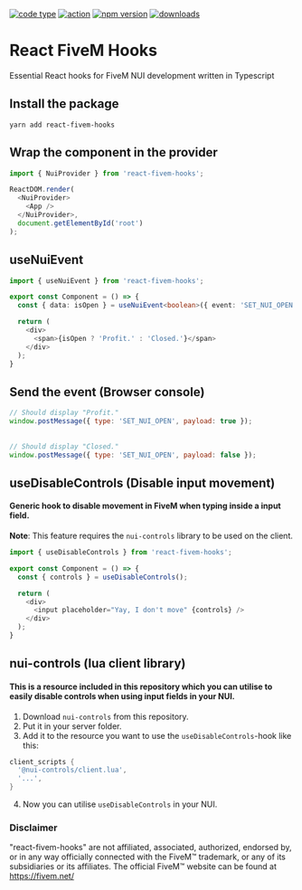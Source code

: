 
[![code type](https://img.shields.io/npm/types/react-fivem-hooks)](https://github.com/antonstjernquist) [![action](https://github.com/antonstjernquist/react-fivem-hooks/actions/workflows/publish.yml/badge.svg)](https://github.com/antonstjernquist/react-fivem-hooks/actions/workflows/publish.yml) [![npm version](https://img.shields.io/npm/v/react-fivem-hooks)](https://www.npmjs.com/package/react-fivem-hooks) [![downloads](https://img.shields.io/npm/dw/react-fivem-hooks?color=%2334D058)](https://www.npmjs.com/package/react-fivem-hooks) 

# React FiveM Hooks

Essential React hooks for FiveM NUI development written in Typescript

## Install the package
```yarn add react-fivem-hooks```

## Wrap the component in the provider
```Typescript
import { NuiProvider } from 'react-fivem-hooks';

ReactDOM.render(
  <NuiProvider>
    <App />
  </NuiProvider>,
  document.getElementById('root')
);
```

## useNuiEvent
```Typescript
import { useNuiEvent } from 'react-fivem-hooks';

export const Component = () => {
  const { data: isOpen } = useNuiEvent<boolean>({ event: 'SET_NUI_OPEN' });

  return (
    <div>
      <span>{isOpen ? 'Profit.' : 'Closed.'}</span>
    </div>
  );
}
```

## Send the event (Browser console)
```Javascript
// Should display "Profit."
window.postMessage({ type: 'SET_NUI_OPEN', payload: true });
  
  
// Should display "Closed."
window.postMessage({ type: 'SET_NUI_OPEN', payload: false });
```


## useDisableControls (Disable input movement)
#### Generic hook to disable movement in FiveM when typing inside a input field.

**Note**: This feature requires the `nui-controls` library to be used on the client.

```Typescript
import { useDisableControls } from 'react-fivem-hooks';

export const Component = () => {
  const { controls } = useDisableControls();

  return (
    <div>
      <input placeholder="Yay, I don't move" {controls} />
    </div>
  );
}
```


## nui-controls (lua client library)
#### This is a resource included in this repository which you can utilise to easily disable controls when using input fields in your NUI.

1. Download `nui-controls` from this repository.
2. Put it in your server folder.
3. Add it to the resource you want to use the `useDisableControls`-hook like this:

```LUA
client_scripts {
  '@nui-controls/client.lua',
  '...',
}
```

4. Now you can utilise `useDisableControls` in your NUI.


### Disclaimer
"react-fivem-hooks" are not affiliated, associated, authorized, endorsed by, or in any way officially connected with the FiveM™ trademark, or any of its subsidiaries or its affiliates. The official FiveM™ website can be found at https://fivem.net/

